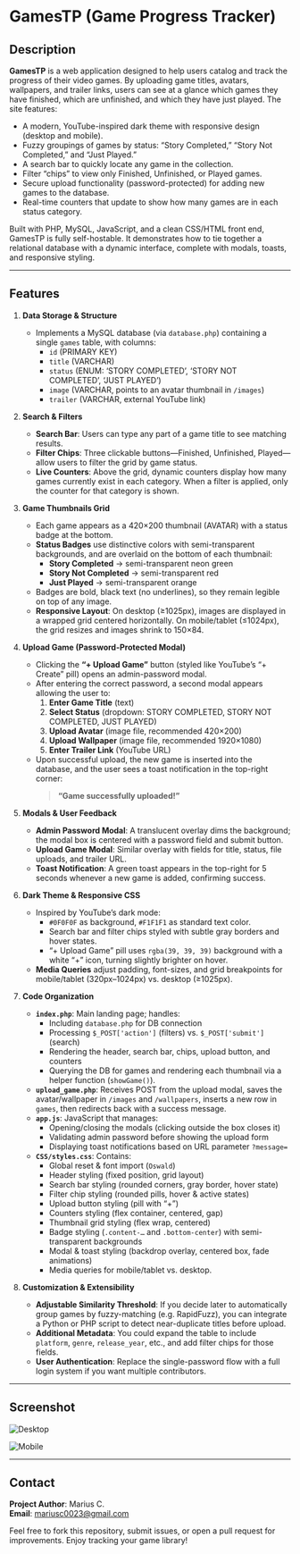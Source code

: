 # GamesTP (Game Progress Tracker)

## Description
**GamesTP** is a web application designed to help users catalog and track the progress of their video games. By uploading game titles, avatars, wallpapers, and trailer links, users can see at a glance which games they have finished, which are unfinished, and which they have just played. The site features:
- A modern, YouTube-inspired dark theme with responsive design (desktop and mobile).
- Fuzzy groupings of games by status: “Story Completed,” “Story Not Completed,” and “Just Played.”
- A search bar to quickly locate any game in the collection.
- Filter “chips” to view only Finished, Unfinished, or Played games.
- Secure upload functionality (password-protected) for adding new games to the database.
- Real-time counters that update to show how many games are in each status category.

Built with PHP, MySQL, JavaScript, and a clean CSS/HTML front end, GamesTP is fully self-hostable. It demonstrates how to tie together a relational database with a dynamic interface, complete with modals, toasts, and responsive styling.

---

## Features

1. **Data Storage & Structure**  
   - Implements a MySQL database (via `database.php`) containing a single `games` table, with columns:  
     - `id` (PRIMARY KEY)  
     - `title` (VARCHAR)  
     - `status` (ENUM: ‘STORY COMPLETED’, ‘STORY NOT COMPLETED’, ‘JUST PLAYED’)  
     - `image` (VARCHAR, points to an avatar thumbnail in `/images`)  
     - `trailer` (VARCHAR, external YouTube link)  

2. **Search & Filters**  
   - **Search Bar**: Users can type any part of a game title to see matching results.  
   - **Filter Chips**: Three clickable buttons—Finished, Unfinished, Played—allow users to filter the grid by game status.  
   - **Live Counters**: Above the grid, dynamic counters display how many games currently exist in each category. When a filter is applied, only the counter for that category is shown.

3. **Game Thumbnails Grid**  
   - Each game appears as a 420×200 thumbnail (AVATAR) with a status badge at the bottom.  
   - **Status Badges** use distinctive colors with semi-transparent backgrounds, and are overlaid on the bottom of each thumbnail:  
     - **Story Completed** → semi-transparent neon green  
     - **Story Not Completed** → semi-transparent red  
     - **Just Played** → semi-transparent orange  
   - Badges are bold, black text (no underlines), so they remain legible on top of any image.  
   - **Responsive Layout**: On desktop (≥1025px), images are displayed in a wrapped grid centered horizontally. On mobile/tablet (≤1024px), the grid resizes and images shrink to 150×84.

4. **Upload Game (Password-Protected Modal)**  
   - Clicking the **“+ Upload Game”** button (styled like YouTube’s “+ Create” pill) opens an admin-password modal.  
   - After entering the correct password, a second modal appears allowing the user to:  
     1. **Enter Game Title** (text)  
     2. **Select Status** (dropdown: STORY COMPLETED, STORY NOT COMPLETED, JUST PLAYED)  
     3. **Upload Avatar** (image file, recommended 420×200)  
     4. **Upload Wallpaper** (image file, recommended 1920×1080)  
     5. **Enter Trailer Link** (YouTube URL)  
   - Upon successful upload, the new game is inserted into the database, and the user sees a toast notification in the top-right corner:  
     > **“Game successfully uploaded!”**

5. **Modals & User Feedback**  
   - **Admin Password Modal**: A translucent overlay dims the background; the modal box is centered with a password field and submit button.  
   - **Upload Game Modal**: Similar overlay with fields for title, status, file uploads, and trailer URL.  
   - **Toast Notification**: A green toast appears in the top-right for 5 seconds whenever a new game is added, confirming success.

6. **Dark Theme & Responsive CSS**  
   - Inspired by YouTube’s dark mode:  
     - `#0F0F0F` as background, `#F1F1F1` as standard text color.  
     - Search bar and filter chips styled with subtle gray borders and hover states.  
     - “+ Upload Game” pill uses `rgba(39, 39, 39)` background with a white “+” icon, turning slightly brighter on hover.  
   - **Media Queries** adjust padding, font-sizes, and grid breakpoints for mobile/tablet (320px–1024px) vs. desktop (≥1025px).  

7. **Code Organization**  
   - **`index.php`**: Main landing page; handles:  
     - Including `database.php` for DB connection  
     - Processing `$_POST['action']` (filters) vs. `$_POST['submit']` (search)  
     - Rendering the header, search bar, chips, upload button, and counters  
     - Querying the DB for games and rendering each thumbnail via a helper function (`showGame()`).  
   - **`upload_game.php`**: Receives POST from the upload modal, saves the avatar/wallpaper in `/images` and `/wallpapers`, inserts a new row in `games`, then redirects back with a success message.  
   - **`app.js`**: JavaScript that manages:  
     - Opening/closing the modals (clicking outside the box closes it)  
     - Validating admin password before showing the upload form  
     - Displaying toast notifications based on URL parameter `?message=`  
   - **`CSS/styles.css`**: Contains:  
     - Global reset & font import (`Oswald`)  
     - Header styling (fixed position, grid layout)  
     - Search bar styling (rounded corners, gray border, hover state)  
     - Filter chip styling (rounded pills, hover & active states)  
     - Upload button styling (pill with “+”)  
     - Counters styling (flex container, centered, gap)  
     - Thumbnail grid styling (flex wrap, centered)  
     - Badge styling (`.content-…` and `.bottom-center`) with semi-transparent backgrounds  
     - Modal & toast styling (backdrop overlay, centered box, fade animations)  
     - Media queries for mobile/tablet vs. desktop.  

8. **Customization & Extensibility**  
   - **Adjustable Similarity Threshold**: If you decide later to automatically group games by fuzzy-matching (e.g. RapidFuzz), you can integrate a Python or PHP script to detect near-duplicate titles before upload.  
   - **Additional Metadata**: You could expand the table to include `platform`, `genre`, `release_year`, etc., and add filter chips for those fields.  
   - **User Authentication**: Replace the single-password flow with a full login system if you want multiple contributors.  

---

## Screenshot

![Desktop](desktop.png)  

![Mobile](mobile.png)   

---

## Contact

**Project Author**: Marius C.  
**Email**: mariusc0023@gmail.com  

Feel free to fork this repository, submit issues, or open a pull request for improvements. Enjoy tracking your game library!


